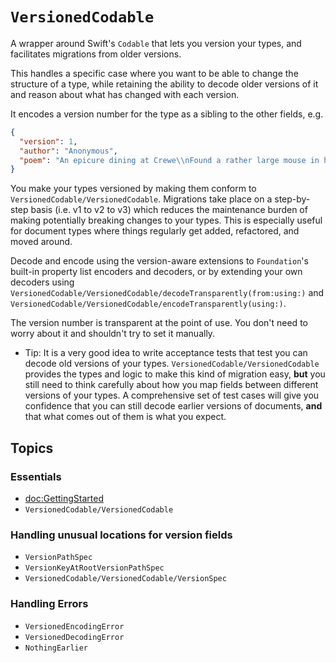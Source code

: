 # ``VersionedCodable``

A wrapper around Swift's `Codable` that lets you version your types, and facilitates migrations from older versions.

This handles a specific case where you want to be able to change the structure of a type, while retaining the ability to decode older versions of it and reason about what has changed with each version.

It encodes a version number for the type as a sibling to the other fields, e.g.

```json
{
  "version": 1,
  "author": "Anonymous",
  "poem": "An epicure dining at Crewe\\nFound a rather large mouse in his stew"
}
```

You make your types versioned by making them conform to ``VersionedCodable/VersionedCodable``. Migrations take place on a step-by-step basis (i.e. v1 to v2 to v3) which reduces the maintenance burden of making potentially breaking changes to your types. This is especially useful for document types where things regularly get added, refactored, and moved around.

Decode and encode using the version-aware extensions to `Foundation`'s built-in property list encoders and decoders, or by extending your own decoders using ``VersionedCodable/VersionedCodable/decodeTransparently(from:using:)`` and ``VersionedCodable/VersionedCodable/encodeTransparently(using:)``.

The version number is transparent at the point of use. You don't need to worry about it and shouldn't try to set it manually.

- Tip: It is a very good idea to write acceptance tests that test you can decode old versions of your types. ``VersionedCodable/VersionedCodable`` provides the types and logic to make this kind of migration easy, **but** you still need to think carefully about how you map fields between different versions of your types. A comprehensive set of test cases will give you confidence that you can still decode earlier versions of documents, **and** that what comes out of them is what you expect.

## Topics

### Essentials
- <doc:GettingStarted>
- ``VersionedCodable/VersionedCodable``

### Handling unusual locations for version fields
- ``VersionPathSpec``
- ``VersionKeyAtRootVersionPathSpec``
- ``VersionedCodable/VersionedCodable/VersionSpec``

### Handling Errors
- ``VersionedEncodingError``
- ``VersionedDecodingError``
- ``NothingEarlier``
